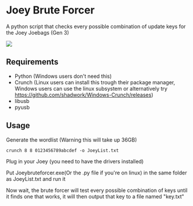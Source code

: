 # Joey Brute Forcer

A python script that checks every possible combination of update keys for the Joey Joebags (Gen 3)

![](https://i.gyazo.com/bbdd483fe5b5b68ac6b06fbd916a379d.gif)

## Requirements

- Python (Windows users don't need this)
- Crunch (Linux users can install this trough their package manager, Windows users can use the linux subsystem or alternatively try https://github.com/shadwork/Windows-Crunch/releases)
- libusb
- pyusb

## Usage

Generate the wordlist (Warning this will take up 36GB)
```
crunch 8 8 0123456789abcdef -o JoeyList.txt 
```

Plug in your Joey (you need to have the drivers installed)

Put Joeybruteforcer.exe(Or the .py file if you're on linux) in the same folder as JoeyList.txt and run it

Now wait, the brute forcer will test every possible combination of keys until it finds one that works, it will then output that key to a file named "key.txt"

